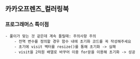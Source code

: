 ## 카카오프렌즈_컬러링북

### 프로그래머스 특이점
```
- 풀이가 맞는 것 같은데 계속 틀릴때: 주의사항 주의
    - 전역 변수를 정의할 경우 함수 내에 초기화 코드를 꼭 작성해주세요
    - 초기에 visit 벡터를 resize()를 통해 초기화 -> 실패
    - visit을 2차원 배열로 바꾸어 이중 for문을 이용해 초기화 -> 성공
```